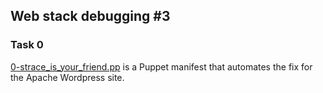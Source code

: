 ## Web stack debugging #3

### Task 0
[0-strace_is_your_friend.pp](0-strace_is_your_friend.pp) is a Puppet manifest that automates the fix for the Apache Wordpress site.

